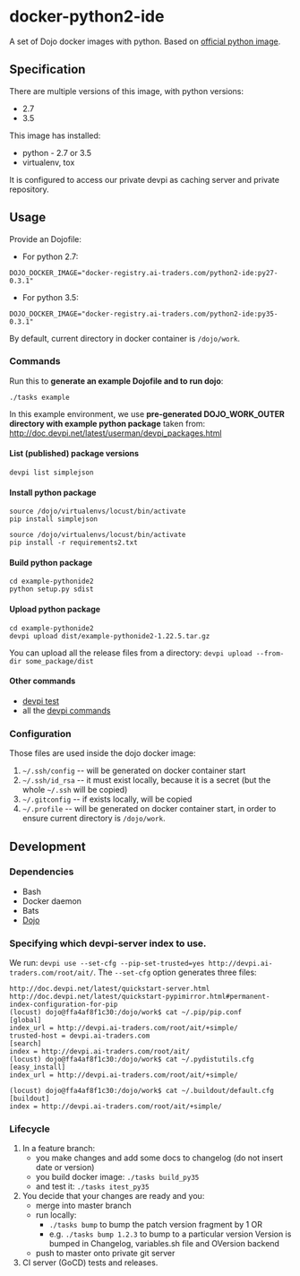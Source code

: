 # docker-python2-ide

A set of Dojo docker images with python.
Based on [official python image](https://hub.docker.com/_/python/).

## Specification

There are multiple versions of this image, with python versions:
 * 2.7
 * 3.5

This image has installed:
 * python - 2.7 or 3.5
 * virtualenv, tox

It is configured to access our private devpi as caching server and private repository.

## Usage
Provide an Dojofile:

 * For python 2.7:
```
DOJO_DOCKER_IMAGE="docker-registry.ai-traders.com/python2-ide:py27-0.3.1"
```
 * For python 3.5:
```
DOJO_DOCKER_IMAGE="docker-registry.ai-traders.com/python2-ide:py35-0.3.1"
```

By default, current directory in docker container is `/dojo/work`.

### Commands
Run this to **generate an example Dojofile and to run dojo**:
```
./tasks example
```
In this example environment, we use **pre-generated DOJO_WORK_OUTER directory with example python package** taken from: http://doc.devpi.net/latest/userman/devpi_packages.html

#### List (published) package versions
```
devpi list simplejson
```
#### Install python package
```
source /dojo/virtualenvs/locust/bin/activate
pip install simplejson
```
```
source /dojo/virtualenvs/locust/bin/activate
pip install -r requirements2.txt
```
#### Build python package
```
cd example-pythonide2
python setup.py sdist
```
#### Upload python package
```
cd example-pythonide2
devpi upload dist/example-pythonide2-1.22.5.tar.gz
```
You can upload all the release files from a directory: `devpi upload --from-dir some_package/dist`

#### Other commands
* [devpi test](http://doc.devpi.net/latest/quickstart-releaseprocess.html#devpi-test-testing-an-uploaded-package)
* all the [devpi commands](http://doc.devpi.net/latest/userman/devpi_commands.html)

### Configuration
Those files are used inside the dojo docker image:

1. `~/.ssh/config` -- will be generated on docker container start
2. `~/.ssh/id_rsa` -- it must exist locally, because it is a secret
 (but the whole `~/.ssh` will be copied)
2. `~/.gitconfig` -- if exists locally, will be copied
3. `~/.profile` -- will be generated on docker container start, in
   order to ensure current directory is `/dojo/work`.

## Development
### Dependencies
* Bash
* Docker daemon
* Bats
* [Dojo](https://github.com/ai-traders/dojo)

### Specifying which devpi-server index to use.
We run: `devpi use --set-cfg --pip-set-trusted=yes http://devpi.ai-traders.com/root/ait/`.
 The `--set-cfg` option generates three files:
```
http://doc.devpi.net/latest/quickstart-server.html
http://doc.devpi.net/latest/quickstart-pypimirror.html#permanent-index-configuration-for-pip
(locust) dojo@ffa4af8f1c30:/dojo/work$ cat ~/.pip/pip.conf
[global]
index_url = http://devpi.ai-traders.com/root/ait/+simple/
trusted-host = devpi.ai-traders.com
[search]
index = http://devpi.ai-traders.com/root/ait/
(locust) dojo@ffa4af8f1c30:/dojo/work$ cat ~/.pydistutils.cfg
[easy_install]
index_url = http://devpi.ai-traders.com/root/ait/+simple/

(locust) dojo@ffa4af8f1c30:/dojo/work$ cat ~/.buildout/default.cfg
[buildout]
index = http://devpi.ai-traders.com/root/ait/+simple/
```

### Lifecycle
1. In a feature branch:
    * you make changes and add some docs to changelog (do not insert date or version)
    * you build docker image: `./tasks build_py35`
    * and test it: `./tasks itest_py35`
1. You decide that your changes are ready and you:
    * merge into master branch
    * run locally:
      * `./tasks bump` to bump the patch version fragment by 1 OR
      * e.g. `./tasks bump 1.2.3` to bump to a particular version
        Version is bumped in Changelog, variables.sh file and OVersion backend
    * push to master onto private git server
1. CI server (GoCD) tests and releases.
